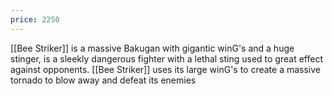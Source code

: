 ```yaml
---
price: 2250
---
```

[[Bee Striker]] is a massive Bakugan with gigantic winG's and a huge stinger, is a sleekly dangerous fighter with a lethal sting used to great effect against opponents. [[Bee Striker]] uses its large winG's to create a massive tornado to blow away and defeat its enemies